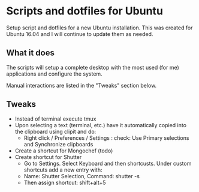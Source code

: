 # Scripts and dotfiles for Ubuntu

Setup script and dotfiles for a new Ubuntu installation. This was created for Ubuntu 16.04 and I will continue to update them as needed.

## What it does

The scripts will setup a complete desktop with the most used (for me) applications and configure the system.

Manual interactions are listed in the "Tweaks" section below.

## Tweaks

* Instead of terminal execute tmux
* Upon selecting a text (terminal, etc.) have it automatically copied into the clipboard using clipit and do:
  * Right click / Preferences / Settings : check: Use Primary selections and Synchronize clipboards
* Create a shortcut for Mongochef (todo)
* Create shortcut for Shutter
  * Go to Settings. Select Keyboard and then shortcusts. Under custom shortcuts add a new entry with:
  * Name: Shutter Selection, Command: shutter -s
  * Then assign shortcut: shift+alt+5

